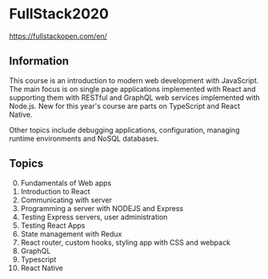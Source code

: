 # FullStack2020
https://fullstackopen.com/en/

## Information

This course is an introduction to modern web development with JavaScript. The main focus is on single page applications implemented with React and supporting them with RESTful and GraphQL web services implemented with Node.js. New for this year's course are parts on TypeScript and React Native.

Other topics include debugging applications, configuration, managing runtime environments and NoSQL databases.

## Topics 
  0) Fundamentals of Web apps
  1) Introduction to React
  2) Communicating with server
  3) Programming a server with NODEJS and Express
  4) Testing Express servers, user administration
  5) Testing React Apps
  6) State management with Redux
  7) React router, custom hooks, styling app with CSS and webpack
  8) GraphQL
  9) Typescript
  10) React Native
